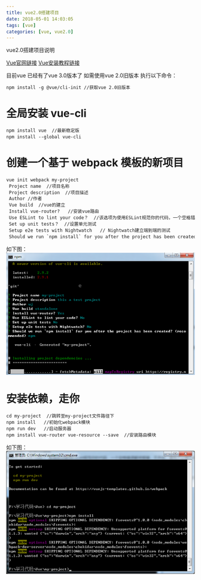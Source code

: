 ```yaml
---
title: vue2.0搭建项目
date: 2018-05-01 14:03:05
tags: [vue]
categories: [vue, vue2.0]
---
```


vue2.0搭建项目说明
<!--more-->
[Vue官网链接](https://cn.vuejs.org/v2/guide/installation.html)
[Vue安装教程链接](https://www.cnblogs.com/binmengxue/p/6831850.html)

目前vue 已经有了vue 3.0版本了 如需使用vue 2.0旧版本 执行以下命令：
```html
npm install -g @vue/cli-init //获取vue 2.0旧版本

```

# 全局安装 vue-cli
```html
npm install vue  //最新稳定版
npm install --global vue-cli
```
# 创建一个基于 webpack 模板的新项目
```html
vue init webpack my-project
 Project name  //项目名称
 Project description  //项目描述
 Author //作者
 Vue build  //vue的建立
 Install vue-router?   //安装vue路由
 Use ESLint to lint your code？  //该选项为使用ESLint规范你的代码，一个空格错误都将报错，不开启，避免不必要的麻烦
 Set up unit tests？  //设置单元测试
 Setup e2e tests with Nightwatch   // Nightwatch建立端到端的测试
 Should we run `npm install` for you after the project has been created? (recommended) (Use arrow keys)  //确认创建项目
```
如下图：
![](/images/image1.png)

# 安装依赖，走你
```html
cd my-project  //跳转至my-project文件路径下
npm install   //初始化webpack模块
npm run dev   //启动服务器
npm install vue-router vue-resource --save  //安装路由模块
```

如下图：
![](/images/image2.png)